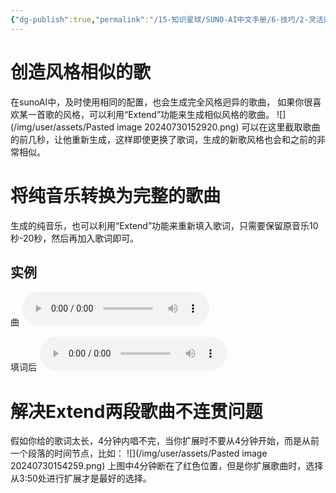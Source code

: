 ```yaml
---
{"dg-publish":true,"permalink":"/15-知识星球/SUNO-AI中文手册/6-技巧/2-灵活运用Extend功能/","dgPassFrontmatter":true,"created":"2024-07-30T22:39:36.953+08:00","updated":"2024-07-31T23:08:09.028+08:00"}
---
```



# 创造风格相似的歌
在sunoAI中，及时使用相同的配置，也会生成完全风格迥异的歌曲，
如果你很喜欢某一首歌的风格，可以利用“Extend”功能来生成相似风格的歌曲。
![](/img/user/assets/Pasted image 20240730152920.png)
可以在这里截取歌曲的前几秒，让他重新生成，这样即使更换了歌词，生成的新歌风格也会和之前的非常相似。

# 将纯音乐转换为完整的歌曲

生成的纯音乐，也可以利用“Extend”功能来重新填入歌词，只需要保留原音乐10秒-20秒，然后再加入歌词即可。
## 实例
曲
<audio controls>
  <source src="https://123.markup.com.cn/ibed/202407300948694.mp3" type="audio/mpeg">
  Your browser does not support the audio element.
</audio>

填词后
<audio controls>
  <source src="https://123.markup.com.cn/ibed/202407300948398.mp3" type="audio/mpeg">
  Your browser does not support the audio element.
</audio>

# 解决Extend两段歌曲不连贯问题
假如你给的歌词太长，4分钟内唱不完，当你扩展时不要从4分钟开始，而是从前一个段落的时间节点，比如：
![](/img/user/assets/Pasted image 20240730154259.png)
上图中4分钟断在了红色位置，但是你扩展歌曲时，选择从3:50处进行扩展才是最好的选择。
